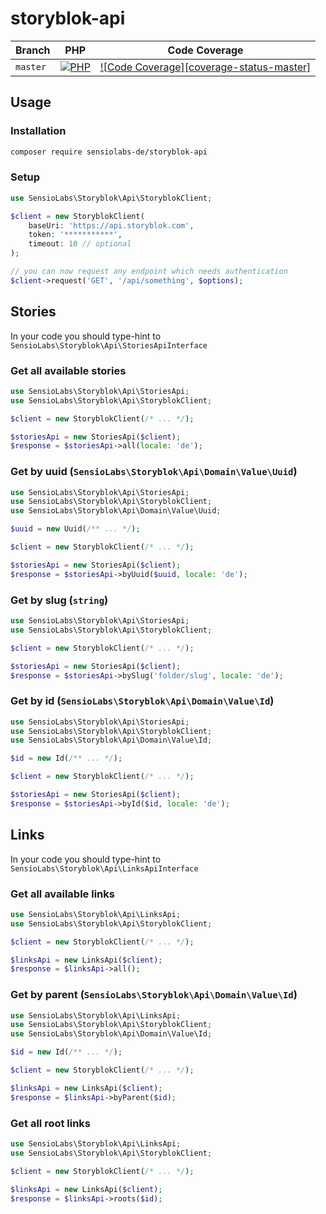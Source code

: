 # storyblok-api

| Branch    | PHP                                         | Code Coverage                                        |
|-----------|---------------------------------------------|------------------------------------------------------|
| `master`  | [![PHP](https://github.com/sensiolabs-de/storyblok-api/actions/workflows/ci.yaml/badge.svg)](https://github.com/sensiolabs-de/storyblok-api/actions/workflows/ci.yaml)  | [![Code Coverage][coverage-status-master]][codecov]  |

## Usage

### Installation

```bash
composer require sensiolabs-de/storyblok-api
```

### Setup
```php
use SensioLabs\Storyblok\Api\StoryblokClient;

$client = new StoryblokClient(
    baseUri: 'https://api.storyblok.com',
    token: '***********',
    timeout: 10 // optional
);

// you can now request any endpoint which needs authentication
$client->request('GET', '/api/something', $options);
```

## Stories

In your code you should type-hint to `SensioLabs\Storyblok\Api\StoriesApiInterface`

### Get all available stories

```php
use SensioLabs\Storyblok\Api\StoriesApi;
use SensioLabs\Storyblok\Api\StoryblokClient;

$client = new StoryblokClient(/* ... */);

$storiesApi = new StoriesApi($client);
$response = $storiesApi->all(locale: 'de');
```

### Get by uuid (`SensioLabs\Storyblok\Api\Domain\Value\Uuid`)

```php
use SensioLabs\Storyblok\Api\StoriesApi;
use SensioLabs\Storyblok\Api\StoryblokClient;
use SensioLabs\Storyblok\Api\Domain\Value\Uuid;

$uuid = new Uuid(/** ... */);

$client = new StoryblokClient(/* ... */);

$storiesApi = new StoriesApi($client);
$response = $storiesApi->byUuid($uuid, locale: 'de');
```

### Get by slug (`string`)

```php
use SensioLabs\Storyblok\Api\StoriesApi;
use SensioLabs\Storyblok\Api\StoryblokClient;

$client = new StoryblokClient(/* ... */);

$storiesApi = new StoriesApi($client);
$response = $storiesApi->bySlug('folder/slug', locale: 'de');
```


### Get by id (`SensioLabs\Storyblok\Api\Domain\Value\Id`)

```php
use SensioLabs\Storyblok\Api\StoriesApi;
use SensioLabs\Storyblok\Api\StoryblokClient;
use SensioLabs\Storyblok\Api\Domain\Value\Id;

$id = new Id(/** ... */);

$client = new StoryblokClient(/* ... */);

$storiesApi = new StoriesApi($client);
$response = $storiesApi->byId($id, locale: 'de');
```

## Links

In your code you should type-hint to `SensioLabs\Storyblok\Api\LinksApiInterface`

### Get all available links

```php
use SensioLabs\Storyblok\Api\LinksApi;
use SensioLabs\Storyblok\Api\StoryblokClient;

$client = new StoryblokClient(/* ... */);

$linksApi = new LinksApi($client);
$response = $linksApi->all();
```

### Get by parent (`SensioLabs\Storyblok\Api\Domain\Value\Id`)

```php
use SensioLabs\Storyblok\Api\LinksApi;
use SensioLabs\Storyblok\Api\StoryblokClient;
use SensioLabs\Storyblok\Api\Domain\Value\Id;

$id = new Id(/** ... */);

$client = new StoryblokClient(/* ... */);

$linksApi = new LinksApi($client);
$response = $linksApi->byParent($id);
```

### Get all root links

```php
use SensioLabs\Storyblok\Api\LinksApi;
use SensioLabs\Storyblok\Api\StoryblokClient;

$client = new StoryblokClient(/* ... */);

$linksApi = new LinksApi($client);
$response = $linksApi->roots($id);
```

[actions]: https://github.com/sensiolabs-de/storyblok-api/actions
[codecov]: https://codecov.io/gh/sensiolabs-de/storyblok-api
